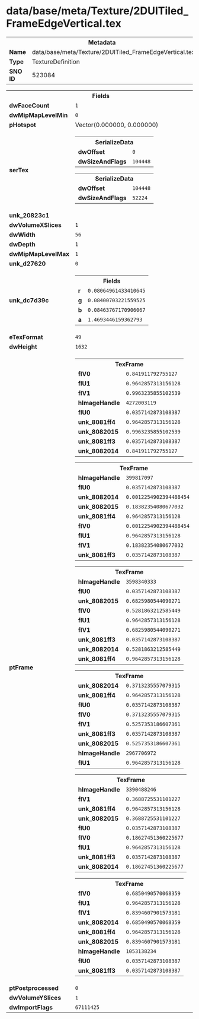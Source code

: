 <h1>data/base/meta/Texture/2DUITiled_FrameEdgeVertical.tex</h1><table><tr><th colspan="100%">Metadata</th></tr><tr><td><b>Name</b></td><td>data/base/meta/Texture/2DUITiled_FrameEdgeVertical.tex</td></tr><tr><td><b>Type</b></td><td>TextureDefinition</td></tr><tr><td><b>SNO ID</b></td><td>523084</td></tr></table>

<table><tr><th colspan="100%">Fields</th></tr><tr><td><b>dwFaceCount</b></td><td><code>1</code></td></tr><tr><td><b>dwMipMapLevelMin</b></td><td><code>0</code></td></tr><tr><td><b>pHotspot</b></td><td>Vector(0.000000, 0.000000)</td></tr><tr><td><b>serTex</b></td><td><table><tr><th colspan="100%">SerializeData</th></tr><tr><td><b>dwOffset</b></td><td><code>0</code></td></tr><tr><td><b>dwSizeAndFlags</b></td><td><code>104448</code></td></tr></table>


<table><tr><th colspan="100%">SerializeData</th></tr><tr><td><b>dwOffset</b></td><td><code>104448</code></td></tr><tr><td><b>dwSizeAndFlags</b></td><td><code>52224</code></td></tr></table>


</td></tr><tr><td><b>unk_20823c1</b></td><td></td></tr><tr><td><b>dwVolumeXSlices</b></td><td><code>1</code></td></tr><tr><td><b>dwWidth</b></td><td><code>56</code></td></tr><tr><td><b>dwDepth</b></td><td><code>1</code></td></tr><tr><td><b>dwMipMapLevelMax</b></td><td><code>1</code></td></tr><tr><td><b>unk_d27620</b></td><td><code>0</code></td></tr><tr><td><b>unk_dc7d39c</b></td><td><table><tr><th colspan="100%">Fields</th></tr><tr><td><b>r</b></td><td><code>0.08064961433410645</code></td></tr><tr><td><b>g</b></td><td><code>0.08400703221559525</code></td></tr><tr><td><b>b</b></td><td><code>0.08463767170906067</code></td></tr><tr><td><b>a</b></td><td><code>1.4693446159362793</code></td></tr></table>

</td></tr><tr><td><b>eTexFormat</b></td><td><code>49</code></td></tr><tr><td><b>dwHeight</b></td><td><code>1632</code></td></tr><tr><td><b>ptFrame</b></td><td><table><tr><th colspan="100%">TexFrame</th></tr><tr><td><b>flV0</b></td><td><code>0.841911792755127</code></td></tr><tr><td><b>flU1</b></td><td><code>0.9642857313156128</code></td></tr><tr><td><b>flV1</b></td><td><code>0.9963235855102539</code></td></tr><tr><td><b>hImageHandle</b></td><td><code>4272003119</code></td></tr><tr><td><b>flU0</b></td><td><code>0.0357142873108387</code></td></tr><tr><td><b>unk_8081ff4</b></td><td><code>0.9642857313156128</code></td></tr><tr><td><b>unk_8082015</b></td><td><code>0.9963235855102539</code></td></tr><tr><td><b>unk_8081ff3</b></td><td><code>0.0357142873108387</code></td></tr><tr><td><b>unk_8082014</b></td><td><code>0.841911792755127</code></td></tr></table>


<table><tr><th colspan="100%">TexFrame</th></tr><tr><td><b>hImageHandle</b></td><td><code>399817097</code></td></tr><tr><td><b>flU0</b></td><td><code>0.0357142873108387</code></td></tr><tr><td><b>unk_8082014</b></td><td><code>0.0012254902394488454</code></td></tr><tr><td><b>unk_8082015</b></td><td><code>0.18382354080677032</code></td></tr><tr><td><b>unk_8081ff4</b></td><td><code>0.9642857313156128</code></td></tr><tr><td><b>flV0</b></td><td><code>0.0012254902394488454</code></td></tr><tr><td><b>flU1</b></td><td><code>0.9642857313156128</code></td></tr><tr><td><b>flV1</b></td><td><code>0.18382354080677032</code></td></tr><tr><td><b>unk_8081ff3</b></td><td><code>0.0357142873108387</code></td></tr></table>


<table><tr><th colspan="100%">TexFrame</th></tr><tr><td><b>hImageHandle</b></td><td><code>3598340333</code></td></tr><tr><td><b>flU0</b></td><td><code>0.0357142873108387</code></td></tr><tr><td><b>unk_8082015</b></td><td><code>0.6825980544090271</code></td></tr><tr><td><b>flV0</b></td><td><code>0.5281863212585449</code></td></tr><tr><td><b>flU1</b></td><td><code>0.9642857313156128</code></td></tr><tr><td><b>flV1</b></td><td><code>0.6825980544090271</code></td></tr><tr><td><b>unk_8081ff3</b></td><td><code>0.0357142873108387</code></td></tr><tr><td><b>unk_8082014</b></td><td><code>0.5281863212585449</code></td></tr><tr><td><b>unk_8081ff4</b></td><td><code>0.9642857313156128</code></td></tr></table>


<table><tr><th colspan="100%">TexFrame</th></tr><tr><td><b>unk_8082014</b></td><td><code>0.3713235557079315</code></td></tr><tr><td><b>unk_8081ff4</b></td><td><code>0.9642857313156128</code></td></tr><tr><td><b>flU0</b></td><td><code>0.0357142873108387</code></td></tr><tr><td><b>flV0</b></td><td><code>0.3713235557079315</code></td></tr><tr><td><b>flV1</b></td><td><code>0.5257353186607361</code></td></tr><tr><td><b>unk_8081ff3</b></td><td><code>0.0357142873108387</code></td></tr><tr><td><b>unk_8082015</b></td><td><code>0.5257353186607361</code></td></tr><tr><td><b>hImageHandle</b></td><td><code>2967706972</code></td></tr><tr><td><b>flU1</b></td><td><code>0.9642857313156128</code></td></tr></table>


<table><tr><th colspan="100%">TexFrame</th></tr><tr><td><b>hImageHandle</b></td><td><code>3390488246</code></td></tr><tr><td><b>flV1</b></td><td><code>0.3688725531101227</code></td></tr><tr><td><b>unk_8081ff4</b></td><td><code>0.9642857313156128</code></td></tr><tr><td><b>unk_8082015</b></td><td><code>0.3688725531101227</code></td></tr><tr><td><b>flU0</b></td><td><code>0.0357142873108387</code></td></tr><tr><td><b>flV0</b></td><td><code>0.18627451360225677</code></td></tr><tr><td><b>flU1</b></td><td><code>0.9642857313156128</code></td></tr><tr><td><b>unk_8081ff3</b></td><td><code>0.0357142873108387</code></td></tr><tr><td><b>unk_8082014</b></td><td><code>0.18627451360225677</code></td></tr></table>


<table><tr><th colspan="100%">TexFrame</th></tr><tr><td><b>flV0</b></td><td><code>0.6850490570068359</code></td></tr><tr><td><b>flU1</b></td><td><code>0.9642857313156128</code></td></tr><tr><td><b>flV1</b></td><td><code>0.8394607901573181</code></td></tr><tr><td><b>unk_8082014</b></td><td><code>0.6850490570068359</code></td></tr><tr><td><b>unk_8081ff4</b></td><td><code>0.9642857313156128</code></td></tr><tr><td><b>unk_8082015</b></td><td><code>0.8394607901573181</code></td></tr><tr><td><b>hImageHandle</b></td><td><code>1053138234</code></td></tr><tr><td><b>flU0</b></td><td><code>0.0357142873108387</code></td></tr><tr><td><b>unk_8081ff3</b></td><td><code>0.0357142873108387</code></td></tr></table>


</td></tr><tr><td><b>ptPostprocessed</b></td><td><code>0</code></td></tr><tr><td><b>dwVolumeYSlices</b></td><td><code>1</code></td></tr><tr><td><b>dwImportFlags</b></td><td><code>67111425</code></td></tr></table>

